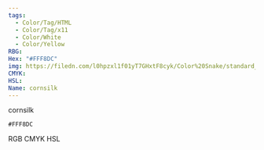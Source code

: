 ```yaml
---
tags:
  - Color/Tag/HTML
  - Color/Tag/x11
  - Color/White
  - Color/Yellow
RBG: 
Hex: "#FFF8DC"
img: https://filedn.com/l0hpzxl1f01yT7GHxtF8cyk/Color%20Snake/standard_csv_to_svg//#FFF8DC.svg
CMYK: 
HSL: 
Name: cornsilk
---
```

cornsilk
```palette
#FFF8DC
```
RGB
CMYK
HSL